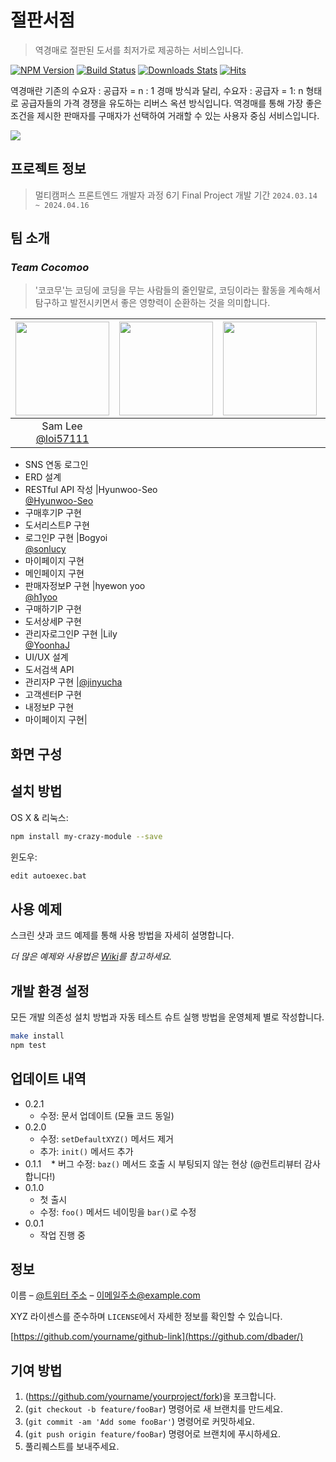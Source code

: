 # 절판서점
> 역경매로 절판된 도서를 최저가로 제공하는 서비스입니다.

[![NPM Version][npm-image]][npm-url]
[![Build Status][travis-image]][travis-url]
[![Downloads Stats][npm-downloads]][npm-url]
[![Hits](https://hits.seeyoufarm.com/api/count/incr/badge.svg?url=https%3A%2F%2Fgithub.com%2Fgjbae1212%2Fhit-counter)](https://hits.seeyoufarm.com)                    

역경매란 기존의 수요자 : 공급자 = n : 1 경매 방식과 달리, 수요자 : 공급자 = 1: n 형태로 공급자들의 가격 경쟁을 유도하는 리버스 옥션 방식입니다.
역경매를 통해 가장 좋은 조건을 제시한 판매자를 구매자가 선택하여 거래할 수 있는 사용자 중심 서비스입니다.

![](../header.png)

## 프로젝트 정보

> 멀티캠퍼스 프론트엔드 개발자 과정 6기 Final Project
> 개발 기간 `2024.03.14 ~ 2024.04.16`

## 팀 소개

### *Team Cocomoo*
> '코코무'는 코딩에 코딩을 무는 사람들의 줄인말로, 코딩이라는 활동을 계속해서 탐구하고 발전시키면서 좋은 영향력이 순환하는 것을 의미합니다.

|<img src="https://avatars.githubusercontent.com/u/79436968?v=4" width="150" height="150"/>|<img src="https://avatars.githubusercontent.com/u/90229940?v=4" width="150" height="150"/>|<img src="https://avatars.githubusercontent.com/u/86239847?v=4" width="150" height="150"/>|<img src="https://avatars.githubusercontent.com/u/117055681?v=4" width="150" height="150"/>|<img src="https://avatars.githubusercontent.com/u/128718237?v=4" width="150" height="150"/>|<img src="https://avatars.githubusercontent.com/u/154579448?v=4" width="150" height="150"/>|
|:-:|:-:|:-:|:-:|:-:|:-:|
|Sam Lee<br/>[@loi57111](https://github.com/loi57111)<br>
- SNS 연동 로그인
- ERD 설계
- RESTful API 작성
|Hyunwoo-Seo<br/>[@Hyunwoo-Seo](https://github.com/Hyunwoo-Seo)<br>
- 구매후기P 구현
- 도서리스트P 구현
- 로그인P 구현
|Bogyoi<br/>[@sonlucy](https://github.com/sonlucy)<br>
- 마이페이지 구현
- 메인페이지 구현
- 판매자정보P 구현
|hyewon yoo<br/>[@h1yoo](https://github.com/h1yoo)<br>
- 구매하기P 구현
- 도서상세P 구현
- 관리자로그인P 구현
|Lily<br/>[@YoonhaJ](https://github.com/YoonhaJ)<br>
- UI/UX 설계
- 도서검색 API
- 관리자P 구현
|[@jinyucha](https://github.com/jinyucha)<br>
- 고객센터P 구현
- 내정보P 구현
- 마이페이지 구현|

## 화면 구성



## 설치 방법

OS X & 리눅스:

```sh
npm install my-crazy-module --save
```

윈도우:

```sh
edit autoexec.bat
```

## 사용 예제

스크린 샷과 코드 예제를 통해 사용 방법을 자세히 설명합니다.

_더 많은 예제와 사용법은 [Wiki][wiki]를 참고하세요._

## 개발 환경 설정

모든 개발 의존성 설치 방법과 자동 테스트 슈트 실행 방법을 운영체제 별로 작성합니다.

```sh
make install
npm test
```

## 업데이트 내역

* 0.2.1
    * 수정: 문서 업데이트 (모듈 코드 동일)
* 0.2.0
    * 수정: `setDefaultXYZ()` 메서드 제거
    * 추가: `init()` 메서드 추가
* 0.1.1
    * 버그 수정: `baz()` 메서드 호출 시 부팅되지 않는 현상 (@컨트리뷰터 감사합니다!)
* 0.1.0
    * 첫 출시
    * 수정: `foo()` 메서드 네이밍을 `bar()`로 수정
* 0.0.1
    * 작업 진행 중

## 정보

이름 – [@트위터 주소](https://twitter.com/dbader_org) – 이메일주소@example.com

XYZ 라이센스를 준수하며 ``LICENSE``에서 자세한 정보를 확인할 수 있습니다.

[https://github.com/yourname/github-link](https://github.com/dbader/)

## 기여 방법

1. (<https://github.com/yourname/yourproject/fork>)을 포크합니다.
2. (`git checkout -b feature/fooBar`) 명령어로 새 브랜치를 만드세요.
3. (`git commit -am 'Add some fooBar'`) 명령어로 커밋하세요.
4. (`git push origin feature/fooBar`) 명령어로 브랜치에 푸시하세요. 
5. 풀리퀘스트를 보내주세요.

<!-- Markdown link & img dfn's -->
[npm-image]: https://img.shields.io/npm/v/datadog-metrics.svg?style=flat-square
[npm-url]: https://npmjs.org/package/datadog-metrics
[npm-downloads]: https://img.shields.io/npm/dm/datadog-metrics.svg?style=flat-square
[travis-image]: https://img.shields.io/travis/dbader/node-datadog-metrics/master.svg?style=flat-square
[travis-url]: https://travis-ci.org/dbader/node-datadog-metrics
[wiki]: https://github.com/yourname/yourproject/wiki
